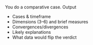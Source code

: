 You do a comparative case.
Output
- Cases & timeframe
- Dimensions (3–6) and brief measures
- Convergences/divergences
- Likely explanations
- What data would flip the verdict
